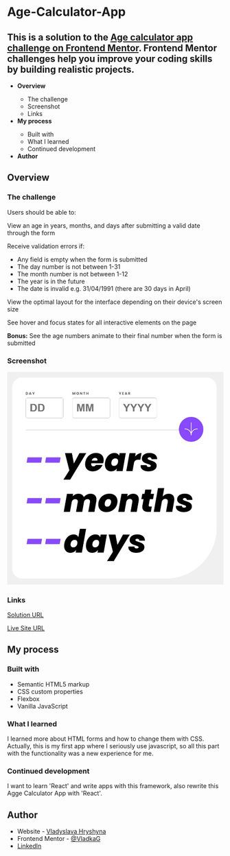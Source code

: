 <h1>Age-Calculator-App</h1> 
<h2>This is a solution to the <a href='https://www.frontendmentor.io/challenges/age-calculator-app-dF9DFFpj-Q'>Age calculator app challenge on Frontend Mentor</a>. Frontend Mentor challenges help you improve your coding skills by building realistic projects. </h2>
<ul>
  <li><a><strong>Overview</strong></a></li>
   <ul>
     <li><a>The challenge</a></li>
   <li><a>Screenshot</a></li>
   <li>Links</li>
   </ul>
   <li><a><strong>My process</strong></a></li>
   <ul>
   <li>Built with</li>
   <li>What I learned</li>
   <li>Continued development</li>
  </ul>
   <li><strong>Author</strong></li>
</ul>

## Overview

### The challenge
<p>Users should be able to:</p>

<p>View an age in years, months, and days after submitting a valid date through the form</p>
<p>Receive validation errors if:</p>
<ul>
<li>Any field is empty when the form is submitted</li>
 <li>The day number is not between 1-31</li>
  <li>The month number is not between 1-12</li>
  <li>The year is in the future</li>
  <li>The date is invalid e.g. 31/04/1991 (there are 30 days in April)</li>
</ul>
<p>View the optimal layout for the interface depending on their device's screen size</p>
<p>See hover and focus states for all interactive elements on the page</p>

<p> <strong>Bonus:</strong> See the age numbers animate to their final number when the form is submitted</p>

### Screenshot

![](./Screenshot.jpg)

### Links

<p><a href='https://github.com/VladkaG/Age-Calculator-App'>Solution URL</a></p>
<p><a href='https://teal-biscochitos-521320.netlify.app/'>Live Site URL</a></p>

## My process

### Built with

- Semantic HTML5 markup
- CSS custom properties
- Flexbox
- Vanilla JavaScript

### What I learned

<p>I learned more about HTML forms and how to change them with CSS. Actually, this is my first app where I seriously use javascript, so all this part with the functionality was a new experience for me.</p>

### Continued development

<p>I want to learn 'React' and write apps with this framework, also rewrite this Agge Calculator App with 'React'.</p>

## Author

- Website - <a href='https://tubular-gumption-959c62.netlify.app/'>Vladyslava Hryshyna</a>
- Frontend Mentor - [@VladkaG](https://www.frontendmentor.io/profile/VladkaG)
- <a href='https://www.linkedin.com/in/vladyslava-hryshyna-3a1b49263/'>LinkedIn</a>
